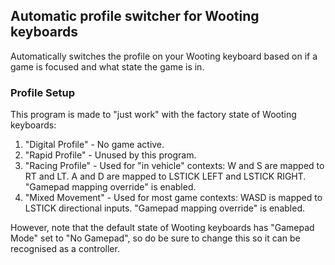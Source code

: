 ## Automatic profile switcher for Wooting keyboards

Automatically switches the profile on your Wooting keyboard based on if a game is focused and what state the game is in.

### Profile Setup

This program is made to "just work" with the factory state of Wooting keyboards:

1. "Digital Profile" - No game active.
2. "Rapid Profile" - Unused by this program.
3. "Racing Profile" - Used for "in vehicle" contexts: W and S are mapped to RT and LT. A and D are mapped to LSTICK LEFT and LSTICK RIGHT. "Gamepad mapping override" is enabled.
4. "Mixed Movement" - Used for most game contexts: WASD is mapped to LSTICK directional inputs. "Gamepad mapping override" is enabled.

However, note that the default state of Wooting keyboards has "Gamepad Mode" set to "No Gamepad", so do be sure to change this so it can be recognised as a controller.
